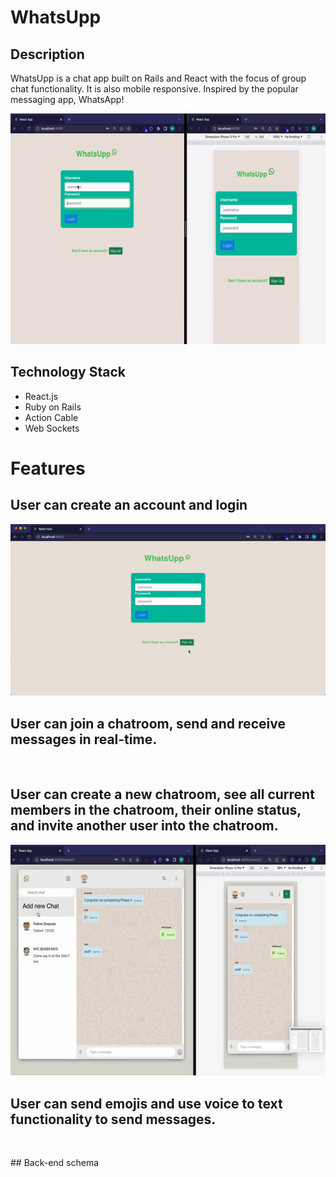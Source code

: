 # WhatsUpp

## Description

WhatsUpp is a chat app built on Rails and React with the focus of group chat functionality. It is also mobile responsive. Inspired by the popular messaging app, WhatsApp!

<p align="center"><img src = "/git-demo/demo.gif"/></p>

## Technology Stack

- React.js
- Ruby on Rails
- Action Cable
- Web Sockets

# Features

## User can create an account and login

<p align="center"><img src = "/git-demo/signup.gif"/></p>

## User can join a chatroom, send and receive messages in real-time.

<p align="center"><img src = ""/></p>

## User can create a new chatroom, see all current members in the chatroom, their online status, and invite another user into the chatroom.

<p align="center"><img src = "/git-demo/create-chat.gif"/></p>

## User can send emojis and use voice to text functionality to send messages.

<p align="center"><img src = ""/></p>
## Back-end schema
<p align="center"><img src = ""/></p>
